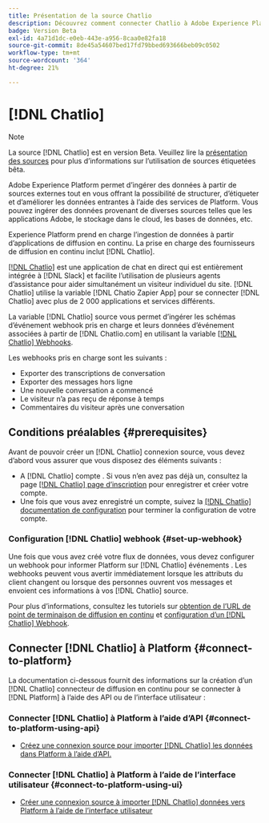 ```yaml
---
title: Présentation de la source Chatlio
description: Découvrez comment connecter Chatlio à Adobe Experience Platform à l’aide d’API ou de l’interface utilisateur en utilisant des webhooks
badge: Version Beta
exl-id: 4a71d1dc-e0eb-443e-a956-8caa0e82fa18
source-git-commit: 8de45a54607bed17fd79bbed693666beb09c0502
workflow-type: tm+mt
source-wordcount: '364'
ht-degree: 21%

---
```


# [!DNL Chatlio]

>[!NOTE]
>
>La source [!DNL Chatlio] est en version Beta. Veuillez lire la [présentation des sources](../../home.md#terms-and-conditions) pour plus d’informations sur l’utilisation de sources étiquetées bêta.

Adobe Experience Platform permet d’ingérer des données à partir de sources externes tout en vous offrant la possibilité de structurer, d’étiqueter et d’améliorer les données entrantes à l’aide des services de Platform. Vous pouvez ingérer des données provenant de diverses sources telles que les applications Adobe, le stockage dans le cloud, les bases de données, etc.

Experience Platform prend en charge l’ingestion de données à partir d’applications de diffusion en continu. La prise en charge des fournisseurs de diffusion en continu inclut [!DNL Chatlio].

[[!DNL Chatlio]](https://chatlio.com/) est une application de chat en direct qui est entièrement intégrée à [!DNL Slack] et facilite l’utilisation de plusieurs agents d’assistance pour aider simultanément un visiteur individuel du site. [!DNL Chatlio] utilise la variable [!DNL Chatio Zapier App] pour se connecter [!DNL Chatlio] avec plus de 2 000 applications et services différents.

La variable [!DNL Chatlio] source vous permet d’ingérer les schémas d’événement webhook pris en charge et leurs données d’événement associées à partir de [!DNL Chatlio.com] en utilisant la variable [[!DNL Chatlio] Webhooks](https://chatlio.com/docs/webhooks/).

Les webhooks pris en charge sont les suivants :

* Exporter des transcriptions de conversation
* Exporter des messages hors ligne
* Une nouvelle conversation a commencé
* Le visiteur n’a pas reçu de réponse à temps
* Commentaires du visiteur après une conversation

## Conditions préalables {#prerequisites}

Avant de pouvoir créer un [!DNL Chatlio] connexion source, vous devez d’abord vous assurer que vous disposez des éléments suivants :

* A [!DNL Chatlio] compte . Si vous n’en avez pas déjà un, consultez la page [[!DNL Chatlio] page d’inscription](https://chatlio.com/app/#/signup) pour enregistrer et créer votre compte.
* Une fois que vous avez enregistré un compte, suivez la [[!DNL Chatlio] documentation de configuration](https://chatlio.com/docs/setup/) pour terminer la configuration de votre compte.

### Configuration [!DNL Chatlio] webhook {#set-up-webhook}

Une fois que vous avez créé votre flux de données, vous devez configurer un webhook pour informer Platform sur [!DNL Chatlio] événements . Les webhooks peuvent vous avertir immédiatement lorsque les attributs du client changent ou lorsque des personnes ouvrent vos messages et envoient ces informations à vos [!DNL Chatlio] source.

Pour plus d’informations, consultez les tutoriels sur [obtention de l’URL de point de terminaison de diffusion en continu](../../tutorials/ui/create/marketing-automation/chatlio-webhook.md#get-streaming-endpoint) et [configuration d’un [!DNL Chatlio] Webhook](../../tutorials/ui/create/marketing-automation/chatlio-webhook.md#set-up-webhook).

## Connecter [!DNL Chatlio] à Platform {#connect-to-platform}

La documentation ci-dessous fournit des informations sur la création d’un [!DNL Chatlio] connecteur de diffusion en continu pour se connecter à [!DNL Platform] à l’aide des API ou de l’interface utilisateur :

### Connecter [!DNL Chatlio] à Platform à l’aide d’API {#connect-to-platform-using-api}

* [Créez une connexion source pour importer [!DNL Chatlio] les données dans Platform à l’aide d’API.](../../tutorials/api/create/marketing-automation/chatlio-webhook.md)

### Connecter [!DNL Chatlio] à Platform à l’aide de l’interface utilisateur {#connect-to-platform-using-ui}

* [Créer une connexion source à importer [!DNL Chatlio] données vers Platform à l’aide de l’interface utilisateur](../../tutorials/ui/create/marketing-automation/chatlio-webhook.md)
